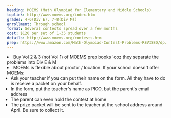 ```yaml
---
heading: MOEMS (Math Olympiad for Elementary and Middle Schools)
toplink: http://www.moems.org/index.htm
grades: 4-6(Div E), 7-8(Div M))
enrollment: Through school
format: Several contests spread over a few months
cost: $120 per set of 1-35 students
details: http://www.moems.org/contests.htm
prep: https://www.amazon.com/Math-Olympiad-Contest-Problems-REVISED/dp/B00XHGQKXU/
---
```


<li> Buy Vol 2 & 3 (not Vol 1) of MOEMS prep books 'coz they separate the problems into Div E & M</li>

<li>MOEMs is flexible about proctor / location. If your school doesn't offer MOEMs:
<ul class="italicl2" style="padding-left:12px"> 
<li>Ask your teacher if you can put their name on the form. All they have to do is receive a packet on your behalf.</li>
<li>In the form, put the teacher's name as PICO, but the parent's email address</li>
<li>The parent can even hold the contest at home</li>
<li>The prize packet will be sent to the teacher at the school address around April. Be sure to collect it.</li>
</ul></li>
